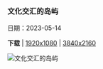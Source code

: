 ### 文化交汇的岛屿

日期：2023-05-14

**下载**  |  [1920x1080](https://cn.bing.com/th?id=OHR.MorroJable_ZH-CN7382027688_1920x1080.jpg)  |  [3840x2160](https://cn.bing.com/th?id=OHR.MorroJable_ZH-CN7382027688_UHD.jpg)

![文化交汇的岛屿](https://cn.bing.com/th?id=OHR.MorroJable_ZH-CN7382027688_1920x1080.jpg "莫罗哈夫莱海滩和科罗拉达斯海滩，富埃特文图拉岛，西班牙加那利群岛 (© Gavin Hellier/Getty Images)")

